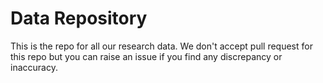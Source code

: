 # Data Repository

This is the repo for all our research data. We don't accept pull request for this repo but you can raise an issue if you find any discrepancy or inaccuracy.
